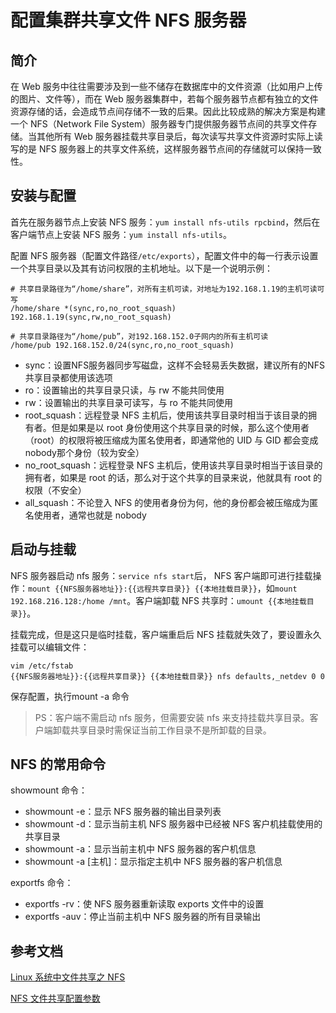 # 配置集群共享文件 NFS 服务器

## 简介

在 Web 服务中往往需要涉及到一些不储存在数据库中的文件资源（比如用户上传的图片、文件等），而在 Web 服务器集群中，若每个服务器节点都有独立的文件资源存储的话，会造成节点间存储不一致的后果。因此比较成熟的解决方案是构建一个 NFS（Network File System）服务器专门提供服务器节点间的共享文件存储。当其他所有 Web 服务器挂载共享目录后，每次读写共享文件资源时实际上读写的是 NFS 服务器上的共享文件系统，这样服务器节点间的存储就可以保持一致性。

## 安装与配置

首先在服务器节点上安装 NFS 服务：`yum install nfs-utils rpcbind`，然后在客户端节点上安装 NFS 服务：`yum install nfs-utils`。

配置 NFS 服务器（配置文件路径`/etc/exports`），配置文件中的每一行表示设置一个共享目录以及其有访问权限的主机地址。以下是一个说明示例：
```
# 共享目录路径为“/home/share”，对所有主机可读，对地址为192.168.1.19的主机可读可写
/home/share *(sync,ro,no_root_squash) 192.168.1.19(sync,rw,no_root_squash)

# 共享目录路径为“/home/pub”，对192.168.152.0子网内的所有主机可读
/home/pub 192.168.152.0/24(sync,ro,no_root_squash)
```

- sync：设置NFS服务器同步写磁盘，这样不会轻易丢失数据，建议所有的NFS共享目录都使用该选项
- ro：设置输出的共享目录只读，与 rw 不能共同使用
- rw：设置输出的共享目录可读写，与 ro 不能共同使用
- root_squash：远程登录 NFS 主机后，使用该共享目录时相当于该目录的拥有者。但是如果是以 root 身份使用这个共享目录的时候，那么这个使用者（root）的权限将被压缩成为匿名使用者，即通常他的 UID 与 GID 都会变成nobody那个身份（较为安全）
- no_root_squash：远程登录 NFS 主机后，使用该共享目录时相当于该目录的拥有者，如果是 root 的话，那么对于这个共享的目录来说，他就具有 root 的权限（不安全）
- all_squash：不论登入 NFS 的使用者身份为何，他的身份都会被压缩成为匿名使用者，通常也就是 nobody

## 启动与挂载
NFS 服务器启动 nfs 服务：`service nfs start`后， NFS 客户端即可进行挂载操作：`mount {{NFS服务器地址}}:{{远程共享目录}} {{本地挂载目录}}`，如`mount 192.168.216.128:/home /mnt`。客户端卸载 NFS 共享时：`umount {{本地挂载目录}}`。

挂载完成，但是这只是临时挂载，客户端重启后 NFS 挂载就失效了，要设置永久挂载可以编辑文件：  
```
vim /etc/fstab 
{{NFS服务器地址}}:{{远程共享目录}} {{本地挂载目录}} nfs defaults,_netdev 0 0 
```
保存配置，执行mount -a 命令

> PS：客户端不需启动 nfs 服务，但需要安装 nfs 来支持挂载共享目录。客户端卸载共享目录时需保证当前工作目录不是所卸载的目录。

## NFS 的常用命令
showmount 命令：

- showmount -e：显示 NFS 服务器的输出目录列表
- showmount -d：显示当前主机 NFS 服务器中已经被 NFS 客户机挂载使用的共享目录
- showmount -a：显示当前主机中 NFS 服务器的客户机信息
- showmount -a [主机]：显示指定主机中 NFS 服务器的客户机信息

exportfs 命令：

- exportfs -rv：使 NFS 服务器重新读取 exports 文件中的设置
- exportfs -auv：停止当前主机中 NFS 服务器的所有目录输出

## 参考文档
[Linux 系统中文件共享之 NFS](http://www.swanlinux.net/2013/02/12/linux_nfs/)

[NFS 文件共享配置参数](https://www.cnyunwei.cc/archives/148)